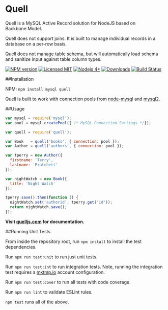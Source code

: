 Quell
===

Quell is a MySQL Active Record solution for NodeJS based on Backbone.Model.

Quell does not support joins. It is built to manage individual records in a database on a per-row basis.

Quell does not manage table schema, but will automatically load schema and sanitize input against table column types.

[![NPM version](https://img.shields.io/npm/v/quell.svg)](http://badge.fury.io/js/quell)
[![Licensed MIT](https://img.shields.io/npm/l/quell.svg)](https://github.com/ChiperSoft/quell/blob/master/LICENSE.txt)
[![Nodejs 4+](https://img.shields.io/badge/node.js-%3E=_4%20LTS-brightgreen.svg)](http://nodejs.org)
[![Downloads](http://img.shields.io/npm/dm/quell.svg)](http://npmjs.org/quell)
[![Build Status](https://img.shields.io/travis/ChiperSoft/quell.svg)](https://travis-ci.org/ChiperSoft/quell)

##Installation

NPM: `npm install mysql quell`

Quell is built to work with connection pools from [node-mysql](http://npm.im/mysql) and [mysql2](http://npm.im/mysql2).

##Usage

```js
var mysql = require('mysql');
var pool = mysql.createPool({ /* MySQL Connection Settings */});

var quell = require('quell');

var Book   = quell('books', { connection: pool });
var Author = quell('authors', { connection: pool });

var tperry = new Author({
  firstname: 'Terry',
  lastname: 'Pratchett'
});

var nightWatch = new Book({
  title: 'Night Watch'
});

tperry.save().then(function () {
  nightWatch.set('authorid', tperry.get('id'));
  return nightWatch.save();
});
```

**Visit [quelljs.com](http://quelljs.com/) for documentation.**

##Running Unit Tests

From inside the repository root, run `npm install` to install the test dependencies.

Run `npm run test:unit` to run just unit tests.

Run `npm run test:int` to run integration tests. Note, running the integration test requires a [mktmp.io](https://mktmp.io) account configuration.

Run `npm run test:cover` to run all tests with code coverage.

Run `npm run lint` to validate ESLint rules.

`npm test` runs all of the above.

